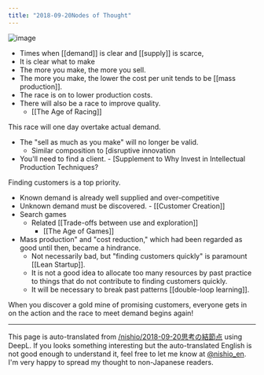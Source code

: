 ```yaml
---
title: "2018-09-20Nodes of Thought"
---
```


![image](https://gyazo.com/59b8a3f261beae16dbea5538702e8043/thumb/1000)
- Times when [[demand]] is clear and [[supply]] is scarce,
- It is clear what to make
- The more you make, the more you sell.
- The more you make, the lower the cost per unit tends to be [[mass production]].
- The race is on to lower production costs.
- There will also be a race to improve quality.
    - [[The Age of Racing]]

This race will one day overtake actual demand.
- The "sell as much as you make" will no longer be valid.
    - Similar composition to [disruptive innovation
- You'll need to find a client.
        - [Supplement to Why Invest in Intellectual Production Techniques?

Finding customers is a top priority.
- Known demand is already well supplied and over-competitive
- Unknown demand must be discovered.
        - [[Customer Creation]]
- Search games
    - Related [[Trade-offs between use and exploration]]
        - [[The Age of Games]]
- Mass production" and "cost reduction," which had been regarded as good until then, became a hindrance.
    - Not necessarily bad, but "finding customers quickly" is paramount [[Lean Startup]].
    - It is not a good idea to allocate too many resources by past practice to things that do not contribute to finding customers quickly.
    - It will be necessary to break past patterns [[double-loop learning]].

When you discover a gold mine of promising customers, everyone gets in on the action and the race to meet demand begins again!

---
This page is auto-translated from [/nishio/2018-09-20思考の結節点](https://scrapbox.io/nishio/2018-09-20思考の結節点) using DeepL. If you looks something interesting but the auto-translated English is not good enough to understand it, feel free to let me know at [@nishio_en](https://twitter.com/nishio_en). I'm very happy to spread my thought to non-Japanese readers.